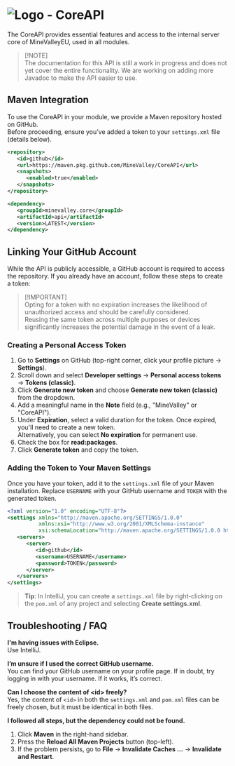 # ![Logo](https://cdn.minevalley.eu/branding/logo_64px_cropped.png) - CoreAPI

The CoreAPI provides essential features and access to the internal server core of MineValleyEU, used in all modules.

> [!NOTE]\
> The documentation for this API is still a work in progress and does not yet cover the entire functionality. We are working on adding more Javadoc to make the API easier to use.

## Maven Integration

To use the CoreAPI in your module, we provide a Maven repository hosted on GitHub.  
Before proceeding, ensure you’ve added a token to your `settings.xml` file (details below).

```xml
<repository>
   <id>github</id>
   <url>https://maven.pkg.github.com/MineValley/CoreAPI</url>
   <snapshots>
      <enabled>true</enabled>
   </snapshots>
</repository>
```

```xml
<dependency>
   <groupId>minevalley.core</groupId>
   <artifactId>api</artifactId>
   <version>LATEST</version>
</dependency>
```

## Linking Your GitHub Account

While the API is publicly accessible, a GitHub account is required to access the repository. If you already have an account, follow these steps to create a token:


> [!IMPORTANT]\
> Opting for a token with no expiration increases the likelihood of unauthorized access and should be carefully considered.\
> Reusing the same token across multiple purposes or devices significantly increases the potential damage in the event of a leak.

### Creating a Personal Access Token

1. Go to **Settings** on GitHub (top-right corner, click your profile picture → **Settings**).
2. Scroll down and select **Developer settings** → **Personal access tokens** → **Tokens (classic)**.
3. Click **Generate new token** and choose **Generate new token (classic)** from the dropdown.
4. Add a meaningful name in the **Note** field (e.g., "MineValley" or "CoreAPI").
5. Under **Expiration**, select a valid duration for the token. Once expired, you'll need to create a new token.  
   Alternatively, you can select **No expiration** for permanent use.
6. Check the box for **read:packages**.
7. Click **Generate token** and copy the token.

### Adding the Token to Your Maven Settings

Once you have your token, add it to the `settings.xml` file of your Maven installation. Replace `USERNAME` with your GitHub username and `TOKEN` with the generated token.
```xml
<?xml version="1.0" encoding="UTF-8"?>
<settings xmlns="http://maven.apache.org/SETTINGS/1.0.0"
          xmlns:xsi="http://www.w3.org/2001/XMLSchema-instance"
          xsi:schemaLocation="http://maven.apache.org/SETTINGS/1.0.0 http://maven.apache.org/xsd/settings-1.0.0.xsd">
   <servers>
      <server>
         <id>github</id>
         <username>USERNAME</username>
         <password>TOKEN</password>
      </server>
   </servers>
</settings>
```
> **Tip**: In IntelliJ, you can create a `settings.xml` file by right-clicking on the `pom.xml` of any project and selecting **Create settings.xml**.

## Troubleshooting / FAQ


<strong>I'm having issues with Eclipse.</strong>
<br>
Use IntelliJ.


<strong>I’m unsure if I used the correct GitHub username.</strong>
<br>
You can find your GitHub username on your profile page. If in doubt, try logging in with your username. If it works, it’s correct.


<strong>Can I choose the content of &lt;id&gt; freely?</strong>
<br>
Yes, the content of `<id>` in both the `settings.xml` and `pom.xml` files can be freely chosen, but it must be identical in both files.

<strong>I followed all steps, but the dependency could not be found.</strong>
<br>
1. Click **Maven** in the right-hand sidebar.
   <br>
2. Press the **Reload All Maven Projects** button (top-left).
   <br>
3. If the problem persists, go to **File** → **Invalidate Caches ...** → **Invalidate and Restart**.

